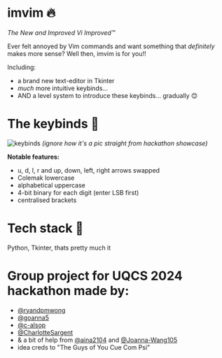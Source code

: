 # imvim 🔥
*The New and Improved Vi Improved™*

Ever felt annoyed by Vim commands and want something that *definitely* makes more sense? Well then, imvim is for you!!

Including:
- a brand new text-editor in Tkinter
- *much* more intuitive keybinds...
- AND a level system to introduce these keybinds... gradually 😊

# The keybinds 🎉
![keybinds](https://imgur.com/eKVBprb)
*(ignore how it's a pic straight from hackathon showcase)*

**Notable features:**
- u, d, l, r and up, down, left, right arrows swapped
- Colemak lowercase
- alphabetical uppercase
- 4-bit binary for each digit (enter LSB first)
- centralised brackets

# Tech stack 💪
Python, Tkinter, thats pretty much it

# Group project for UQCS 2024 hackathon made by:
- [@ryandpmwong](https://github.com/ryandpmwong)
- [@goanna5](https://github.com/goanna5)
- [@c-alsop](https://github.com/c-alsop)
- [@CharlotteSargent](https://github.com/CharlotteSargent)
- & a bit of help from [@aina2104](https://github.com/aina2104) and [@Joanna-Wang105](https://github.com/Joanna-Wang105)
- idea creds to "The Guys of You Cue Com Psi"
